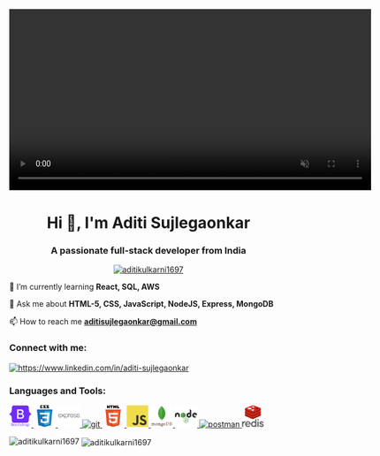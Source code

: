 <div>
            <video playsinline autoplay muted loop width="130%">
              <source
                src="https://cdn.dribbble.com/users/427857/screenshots/16181208/media/73c4efbf90e1bd8011ea9b2b9e422e77.mp4"
                type="video/mp4"
              />
            </video>
          </div>
<h1 align="center">Hi 👋, I'm Aditi Sujlegaonkar</h1>
<h3 align="center">A passionate full-stack developer from India</h3>

<!-- <p align="left"> <img src="https://komarev.com/ghpvc/?username=aditikulkarni1697&label=Profile%20views&color=0e75b6&style=flat" alt="aditikulkarni1697" /> </p> -->

<p align="center"> <a href="https://github.com/ryo-ma/github-profile-trophy"><img src="https://github-profile-trophy.vercel.app/?username=aditikulkarni1697" alt="aditikulkarni1697" /></a> </p>

 🌱 I’m currently learning **React, SQL, AWS**

 💬 Ask me about **HTML-5, CSS, JavaScript, NodeJS, Express, MongoDB**

 📫 How to reach me **aditisujlegaonkar@gmail.com**

<h3 align="left">Connect with me:</h3>
<p align="left">
<a href="https://linkedin.com/in/https://www.linkedin.com/in/aditi-sujlegaonkar" target="blank"><img align="center" src="https://raw.githubusercontent.com/rahuldkjain/github-profile-readme-generator/master/src/images/icons/Social/linked-in-alt.svg" alt="https://www.linkedin.com/in/aditi-sujlegaonkar" height="30" width="40" /></a>
</p>
<p align="center">
</p>

<h3 align="left">Languages and Tools:</h3>
<p align="left">
            <a href="https://getbootstrap.com" target="_blank" rel="noreferrer">
                        <img src="https://raw.githubusercontent.com/devicons/devicon/master/icons/bootstrap/bootstrap-plain-wordmark.svg" alt="bootstrap" width="40" height="40"/> </a>
            <a href="https://www.w3schools.com/css/" target="_blank" rel="noreferrer"> <img src="https://raw.githubusercontent.com/devicons/devicon/master/icons/css3/css3-original-wordmark.svg" alt="css3" width="40" height="40"/> </a>
            <a href="https://expressjs.com" target="_blank" rel="noreferrer"> <img src="https://raw.githubusercontent.com/devicons/devicon/master/icons/express/express-original-wordmark.svg" alt="express" width="40" height="40"/> </a>
            <a href="https://git-scm.com/" target="_blank" rel="noreferrer"> <img src="https://www.vectorlogo.zone/logos/git-scm/git-scm-icon.svg" alt="git" width="40" height="40"/> </a> 
            <a href="https://www.w3.org/html/" target="_blank" rel="noreferrer"> <img src="https://raw.githubusercontent.com/devicons/devicon/master/icons/html5/html5-original-wordmark.svg" alt="html5" width="40" height="40"/> </a>
            <a href="https://developer.mozilla.org/en-US/docs/Web/JavaScript" target="_blank" rel="noreferrer"> <img src="https://raw.githubusercontent.com/devicons/devicon/master/icons/javascript/javascript-original.svg" alt="javascript" width="40" height="40"/> </a>
            <a href="https://www.mongodb.com/" target="_blank" rel="noreferrer"> <img src="https://raw.githubusercontent.com/devicons/devicon/master/icons/mongodb/mongodb-original-wordmark.svg" alt="mongodb" width="40" height="40"/> </a>
            <a href="https://nodejs.org" target="_blank" rel="noreferrer"> <img src="https://raw.githubusercontent.com/devicons/devicon/master/icons/nodejs/nodejs-original-wordmark.svg" alt="nodejs" width="40" height="40"/> </a>
            <a href="https://postman.com" target="_blank" rel="noreferrer"> <img src="https://www.vectorlogo.zone/logos/getpostman/getpostman-icon.svg" alt="postman" width="40" height="40"/> </a>
            <a href="https://redis.io" target="_blank" rel="noreferrer"> <img src="https://raw.githubusercontent.com/devicons/devicon/master/icons/redis/redis-original-wordmark.svg" alt="redis" width="40" height="40"/> </a> </p>

<p><img align="left" src="https://github-readme-stats.vercel.app/api/top-langs?username=aditikulkarni1697&show_icons=true&locale=en&layout=compact" alt="aditikulkarni1697" /></p>

<p>&nbsp;<img align="center" src="https://github-readme-stats.vercel.app/api?username=aditikulkarni1697&show_icons=true&locale=en" alt="aditikulkarni1697" /></p>



